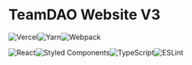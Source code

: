 # TeamDAO Website V3

![Vercel](https://img.shields.io/badge/vercel-%23000000.svg?style=for-the-badge&logo=vercel&logoColor=white)![Yarn](https://img.shields.io/badge/yarn-%232C8EBB.svg?style=for-the-badge&logo=yarn&logoColor=white)![Webpack](https://img.shields.io/badge/webpack-%238DD6F9.svg?style=for-the-badge&logo=webpack&logoColor=black)

![React](https://img.shields.io/badge/react-%2320232a.svg?style=for-the-badge&logo=react&logoColor=%2361DAFB)![Styled Components](https://img.shields.io/badge/styled--components-DB7093?style=for-the-badge&logo=styled-components&logoColor=white)![TypeScript](https://img.shields.io/badge/typescript-%23007ACC.svg?style=for-the-badge&logo=typescript&logoColor=white)![ESLint](https://img.shields.io/badge/ESLint-4B3263?style=for-the-badge&logo=eslint&logoColor=white)
